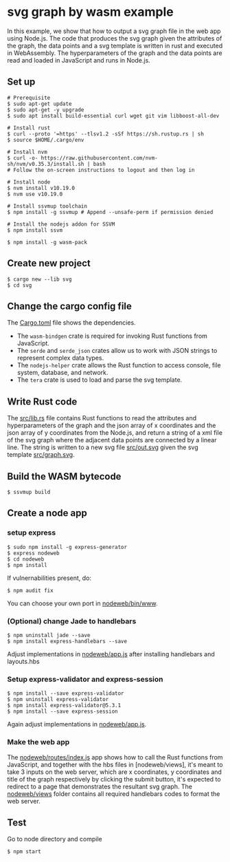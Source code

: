 # svg graph by wasm example

In this example, we show that how to output a svg graph file in the web app using Node.js. The code that produces the 
svg graph given the attributes of the graph, the data points and a svg template is written in rust and 
executed in WebAssembly. The hyperparameters of the graph and the data points are read and loaded in 
JavaScript and runs in Node.js. 

## Set up

```
# Prerequisite
$ sudo apt-get update
$ sudo apt-get -y upgrade
$ sudo apt install build-essential curl wget git vim libboost-all-dev

# Install rust
$ curl --proto '=https' --tlsv1.2 -sSf https://sh.rustup.rs | sh
$ source $HOME/.cargo/env

# Install nvm
$ curl -o- https://raw.githubusercontent.com/nvm-sh/nvm/v0.35.3/install.sh | bash
# Follow the on-screen instructions to logout and then log in

# Install node
$ nvm install v10.19.0
$ nvm use v10.19.0

# Install ssvmup toolchain
$ npm install -g ssvmup # Append --unsafe-perm if permission denied

# Install the nodejs addon for SSVM
$ npm install ssvm

$ npm install -g wasm-pack
```

## Create new project

```
$ cargo new --lib svg
$ cd svg
```

## Change the cargo config file

The [Cargo.toml](Cargo.toml) file shows the dependencies.

* The `wasm-bindgen` crate is required for invoking Rust functions from JavaScript. 
* The `serde` and `serde_json` crates allow us to work with JSON strings to represent complex data types. 
* The `nodejs-helper` crate allows the Rust function to access console, file system, database, and network.
* The `tera` crate is used to load and parse the svg template.

## Write Rust code

The [src/lib.rs](src/lib.rs) file contains Rust functions to read the attributes and hyperparameters of the graph and the json array of x coordinates and the json array of y coordinates from the Node.js, and return a string of a xml file of the svg graph where the adjacent data points are connected by a linear line. The string is written to a new svg file [src/out.svg](src/out.svg) given the svg template [src/graph.svg](src/graph.svg).

## Build the WASM bytecode

```
$ ssvmup build
```

## Create a node app

### setup express
```
$ sudo npm install -g express-generator
$ express nodeweb
$ cd nodeweb
$ npm install
```

If vulnernabilities present, do:
```
$ npm audit fix
```
You can choose your own port in [nodeweb/bin/www](nodeweb/bin/www).

### (Optional) change Jade to handlebars
```
$ npm uninstall jade --save
$ npm install express-handlebars --save
```
Adjust implementations in [nodeweb/app.js](nodeweb/app.js) after installing handlebars and layouts.hbs

### Setup express-validator and express-session

```
$ npm install --save express-validator
$ npm uninstall express-validator
$ npm install express-validator@5.3.1
$ npm install --save express-session
```
Again adjust implementations in [nodeweb/app.js](nodeweb/app.js).

### Make the web app

The [nodeweb/routes/index.js](nodeweb/routes/index.js) app shows how to call the Rust functions from JavaScript, and together with the hbs files in [nodeweb/views], it's meant to take 3 inputs on the web server, which are x coordinates, y coordinates and title of the graph respectively by clicking the submit button, it's expected to redirect to a page that demonstrates the resultant svg graph. The [nodeweb/views](nodeweb/views) folder contains all required handlebars codes to format the web server.


## Test

Go to node directory and compile
```
$ npm start
```


